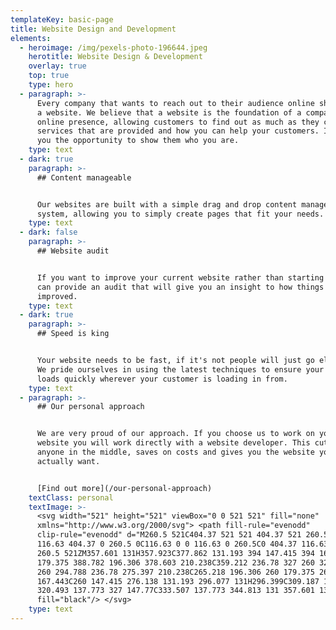 ```yaml
---
templateKey: basic-page
title: Website Design and Development
elements:
  - heroimage: /img/pexels-photo-196644.jpeg
    herotitle: Website Design & Development
    overlay: true
    top: true
    type: hero
  - paragraph: >-
      Every company that wants to reach out to their audience online should have
      a website. We believe that a website is the foundation of a companies
      online presence, allowing customers to find out as much as they can about
      services that are provided and how you can help your customers. It gives
      you the opportunity to show them who you are.
    type: text
  - dark: true
    paragraph: >-
      ## Content manageable


      Our websites are built with a simple drag and drop content management
      system, allowing you to simply create pages that fit your needs.
    type: text
  - dark: false
    paragraph: >-
      ## Website audit


      If you want to improve your current website rather than starting again, we
      can provide an audit that will give you an insight to how things can be
      improved.
    type: text
  - dark: true
    paragraph: >-
      ## Speed is king


      Your website needs to be fast, if it's not people will just go elsewhere.
      We pride ourselves in using the latest techniques to ensure your website
      loads quickly wherever your customer is loading in from.
    type: text
  - paragraph: >-
      ## Our personal approach


      We are very proud of our approach. If you choose us to work on your
      website you will work directly with a website developer. This cuts out
      anyone in the middle, saves on costs and gives you the website you
      actually want.


      [Find out more](/our-personal-approach)
    textClass: personal
    textImage: >-
      <svg width="521" height="521" viewBox="0 0 521 521" fill="none"
      xmlns="http://www.w3.org/2000/svg"> <path fill-rule="evenodd"
      clip-rule="evenodd" d="M260.5 521C404.37 521 521 404.37 521 260.5C521
      116.63 404.37 0 260.5 0C116.63 0 0 116.63 0 260.5C0 404.37 116.63 521
      260.5 521ZM357.601 131H357.923C377.862 131.193 394 147.415 394 167.443C394
      179.375 388.782 196.306 378.603 210.238C359.212 236.78 327 260 327 260C327
      260 294.788 236.78 275.397 210.238C265.218 196.306 260 179.375 260
      167.443C260 147.415 276.138 131.193 296.077 131H296.399C309.187 131
      320.493 137.773 327 147.77C333.507 137.773 344.813 131 357.601 131Z"
      fill="black"/> </svg>
    type: text
---
```


